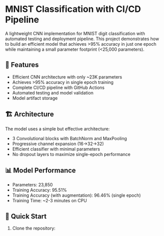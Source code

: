 # MNIST Classification with CI/CD Pipeline

A lightweight CNN implementation for MNIST digit classification with automated testing and deployment pipeline. This project demonstrates how to build an efficient model that achieves >95% accuracy in just one epoch while maintaining a small parameter footprint (<25,000 parameters).

## 🌟 Features

- Efficient CNN architecture with only ~23K parameters
- Achieves >95% accuracy in single epoch training
- Complete CI/CD pipeline with GitHub Actions
- Automated testing and model validation
- Model artifact storage

## 🏗️ Architecture

The model uses a simple but effective architecture:
- 3 Convolutional blocks with BatchNorm and MaxPooling
- Progressive channel expansion (16→32→32)
- Efficient classifier with minimal parameters
- No dropout layers to maximize single-epoch performance

## 📊 Model Performance

- Parameters: 23,850
- Training Accuracy: 95.51%
- Training Accuracy (with augmentation):  96.46% (single epoch)
- Training Time: ~2-3 minutes on CPU

## 🚀 Quick Start

1. Clone the repository:
